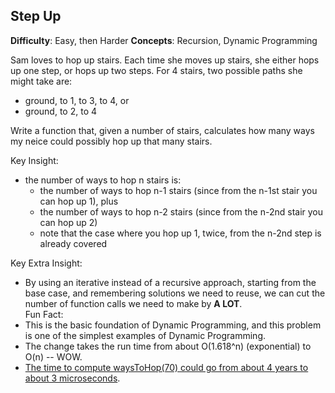 ## Step Up

**Difficulty**: Easy, then Harder
**Concepts**: Recursion, Dynamic Programming

Sam loves to hop up stairs. Each time she moves up stairs, she either hops up one step, or hops up two steps.  For 4 stairs, two possible paths she might take are:
* ground, to 1, to 3, to 4, or
* ground, to 2, to 4

Write a function that, given a number of stairs, calculates how many ways my neice could possibly hop up that many stairs. 

Key Insight:
* the number of ways to hop n stairs is:
  * the number of ways to hop n-1 stairs (since from the n-1st stair you can hop up 1), plus
  * the number of ways to hop n-2 stairs (since from the n-2nd stair you can hop up 2)
  * note that the case where you hop up 1, twice, from the n-2nd step is already covered

Key Extra Insight:
* By using an iterative instead of a recursive approach, starting from the base case, and remembering solutions we need to reuse, we can cut the number of function calls we need to make by **A LOT**.  
Fun Fact:
* This is the basic foundation of Dynamic Programming, and this problem is one of the simplest examples of Dynamic Programming. 
* The change takes the run time from about O(1.618^n) (exponential)  to O(n) -- WOW.
* [The time to compute waysToHop(70) could go from about 4 years to about 3 microseconds](http://www.ccs.neu.edu/home/lieber/courses/csg110/sp08/project/project10/dyn-prog.htm). 